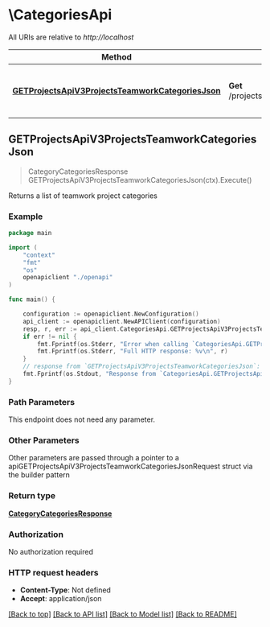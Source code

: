 # \CategoriesApi

All URIs are relative to *http://localhost*

Method | HTTP request | Description
------------- | ------------- | -------------
[**GETProjectsApiV3ProjectsTeamworkCategoriesJson**](CategoriesApi.md#GETProjectsApiV3ProjectsTeamworkCategoriesJson) | **Get** /projects/api/v3/projects/teamwork/categories.json | Returns a list of teamwork project categories



## GETProjectsApiV3ProjectsTeamworkCategoriesJson

> CategoryCategoriesResponse GETProjectsApiV3ProjectsTeamworkCategoriesJson(ctx).Execute()

Returns a list of teamwork project categories

### Example

```go
package main

import (
    "context"
    "fmt"
    "os"
    openapiclient "./openapi"
)

func main() {

    configuration := openapiclient.NewConfiguration()
    api_client := openapiclient.NewAPIClient(configuration)
    resp, r, err := api_client.CategoriesApi.GETProjectsApiV3ProjectsTeamworkCategoriesJson(context.Background()).Execute()
    if err != nil {
        fmt.Fprintf(os.Stderr, "Error when calling `CategoriesApi.GETProjectsApiV3ProjectsTeamworkCategoriesJson``: %v\n", err)
        fmt.Fprintf(os.Stderr, "Full HTTP response: %v\n", r)
    }
    // response from `GETProjectsApiV3ProjectsTeamworkCategoriesJson`: CategoryCategoriesResponse
    fmt.Fprintf(os.Stdout, "Response from `CategoriesApi.GETProjectsApiV3ProjectsTeamworkCategoriesJson`: %v\n", resp)
}
```

### Path Parameters

This endpoint does not need any parameter.

### Other Parameters

Other parameters are passed through a pointer to a apiGETProjectsApiV3ProjectsTeamworkCategoriesJsonRequest struct via the builder pattern


### Return type

[**CategoryCategoriesResponse**](CategoryCategoriesResponse.md)

### Authorization

No authorization required

### HTTP request headers

- **Content-Type**: Not defined
- **Accept**: application/json

[[Back to top]](#) [[Back to API list]](../README.md#documentation-for-api-endpoints)
[[Back to Model list]](../README.md#documentation-for-models)
[[Back to README]](../README.md)

